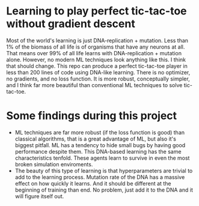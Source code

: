 # Learning to play perfect tic-tac-toe without gradient descent
Most of the world's learning is just DNA-replication + mutation. Less than 1% of the biomass of all life is of organisms that have any neurons at all. That means over 99% of all life learns with DNA-replication + mutation alone. However, no modern ML techniques look anything like this. I think that should change. This repo can produce a perfect tic-tac-toe player in less than 200 lines of code using DNA-like learning. There is no optimizer, no gradients, and no loss function. It is more robust, conceptually simpler, and I think far more beautiful than conventional ML techniques to solve tic-tac-toe.

# Some findings during this project
- ML techniques are far more robust (if the loss function is good) than classical algorithms, that is a great advantage of ML, but also it's biggest pitfall. ML has a tendency to hide small bugs by having good performance despite them. This DNA-based learning has the same characteristics tenfold. These agents learn to survive in even the most broken simulation enviroments.
- The beauty of this type of learning is that hyperparameters are trivial to add to the learning process. Mutation rate of the DNA has a massive effect on how quickly it learns. And it should be different at the beginning of training than end. No problem, just add it to the DNA and it will figure itself out.
